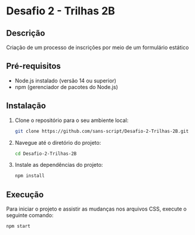 # Desafio 2 - Trilhas 2B

## Descrição

Criação de um processo de inscrições por meio de um formulário estático

## Pré-requisitos

- Node.js instalado (versão 14 ou superior)
- npm (gerenciador de pacotes do Node.js)

## Instalação

1. Clone o repositório para o seu ambiente local:

   ```sh
   git clone https://github.com/sans-script/Desafio-2-Trilhas-2B.git
   ```
2. Navegue até o diretório do projeto:
   ```sh
   cd Desafio-2-Trilhas-2B
   ```
3. Instale as dependências do projeto:
   ```sh
   npm install
   ```

## Execução

Para iniciar o projeto e assistir as mudanças nos arquivos CSS, execute o seguinte comando:

```sh
npm start
```